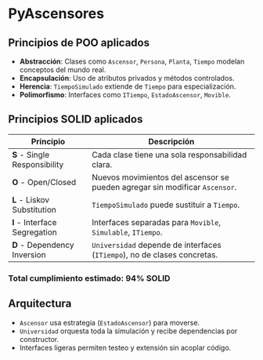 # PyAscensores


## Principios de POO aplicados

- **Abstracción**: Clases como `Ascensor`, `Persona`, `Planta`, `Tiempo` modelan conceptos del mundo real.
- **Encapsulación**: Uso de atributos privados y métodos controlados.
- **Herencia**: `TiempoSimulado` extiende de `Tiempo` para especialización.
- **Polimorfismo**: Interfaces como `ITiempo`, `EstadoAscensor`, `Movible`.

## Principios SOLID aplicados

| Principio | Descripción
|----------|-------------
| **S** - Single Responsibility | Cada clase tiene una sola responsabilidad clara.
| **O** - Open/Closed | Nuevos movimientos del ascensor se pueden agregar sin modificar `Ascensor`.
| **L** - Liskov Substitution | `TiempoSimulado` puede sustituir a `Tiempo`. 
| **I** - Interface Segregation | Interfaces separadas para `Movible`, `Simulable`, `ITiempo`.
| **D** - Dependency Inversion | `Universidad` depende de interfaces (`ITiempo`), no de clases concretas. 

### Total cumplimiento estimado: **94% SOLID**

## Arquitectura

- `Ascensor` usa estrategia (`EstadoAscensor`) para moverse.
- `Universidad` orquesta toda la simulación y recibe dependencias por constructor.
- Interfaces ligeras permiten testeo y extensión sin acoplar código.
